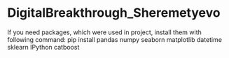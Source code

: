 # DigitalBreakthrough_Sheremetyevo
If you need packages, which were used in project, install them with following command:
pip install pandas numpy seaborn matplotlib datetime sklearn IPython catboost
